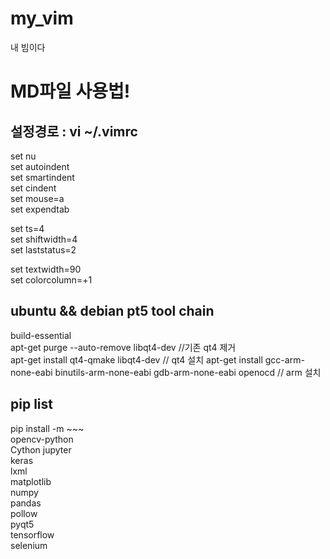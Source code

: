 # my_vim
내 빔이다

# MD파일 사용법!
[^1]:문장의 끝에 스페이스바를 두번누르던지 엔터를 두번눌러야지 다음줄로 넘어갑니다.  
[^2]:# 을 이용하여 정할수 있으며 아래와 같이 #의 개수에 따라 크기가 달라집니다.  
[^3]:강조는 ** **을 강조하고 싶은 부분의 양쪽을 감싸주면 됩니다.**  
[^4]:기울임체는 *** ***을 기울이고 싶은 부분의 양쪽을 감싸주면 됩니다.***  
[^5]:취소선은 ~~ ~~을 취소선을 넣고싶은 부분의 양쪾을 감싸주면 됩니다.~~  
[^6]:코드 넣기 기능은 ''' ```언어 ```로 감싸주면 되고 자동 하이라이트를 지원합니다.  
[^7]:인용을 하려면 문장 앞에 >를 붙이면 됩니다.    

## 설정경로 : vi ~/.vimrc

set nu  
set autoindent  
set smartindent  
set cindent  
set mouse=a  
set expendtab  

set ts=4    
set shiftwidth=4  
set laststatus=2  

set textwidth=90  
set colorcolumn=+1  
  
## ubuntu && debian pt5 tool chain  
build-essential  
apt-get purge --auto-remove libqt4-dev //기존 qt4 제거  
apt-get install qt4-qmake libqt4-dev // qt4 설치
apt-get install gcc-arm-none-eabi binutils-arm-none-eabi gdb-arm-none-eabi openocd // arm 설치  

  
## pip list  
pip install -m ~~~  
opencv-python  
Cython
jupyter  
keras  
lxml  
matplotlib  
numpy  
pandas  
pollow  
pyqt5  
tensorflow  
selenium  
